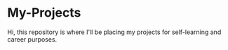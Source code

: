# My-Projects
Hi, this repository is where I'll be placing my projects for self-learning and career purposes.
